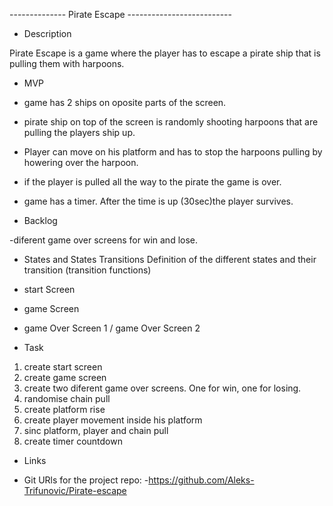 -------------- Pirate Escape --------------------------

-  Description

Pirate Escape is a game where the player has to escape a pirate ship that is pulling them with harpoons.

- MVP 

- game has 2 ships on oposite parts of the screen.
- pirate ship on top of the screen is randomly shooting harpoons that are pulling the players ship up.
- Player can move on his platform and has to stop the harpoons pulling by howering over the harpoon.
- if the player is pulled all the way to the pirate the game is over.
- game has a timer. After the time is up (30sec)the player survives.


- Backlog

-diferent game over screens for win and lose.



- States and States Transitions
Definition of the different states and their transition (transition functions)

- start Screen
- game Screen
- game Over Screen 1 / game Over Screen 2

- Task

1. create start screen
2. create game screen
3. create two diferent game over screens. One for win, one for losing.
4. randomise chain pull
5. create platform rise
6. create player movement inside his platform
7. sinc platform, player and chain pull
8. create timer countdown


- Links

- Git
URls for the project repo:
-https://github.com/Aleks-Trifunovic/Pirate-escape
